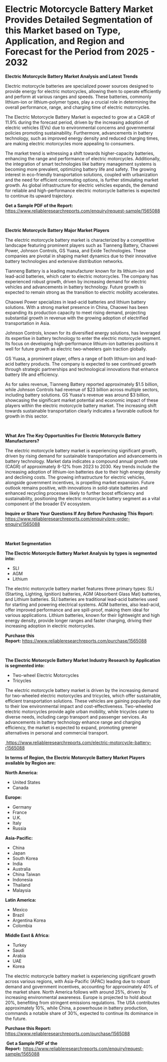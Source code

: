 <p><h1>Electric Motorcycle Battery Market Provides Detailed Segmentation of this Market based on Type, Application, and Region and Forecast for the Period from 2025 - 2032</h1></p><p><strong>Electric Motorcycle Battery Market Analysis and Latest Trends</strong></p>
<p><p>Electric motorcycle batteries are specialized power sources designed to provide energy for electric motorcycles, allowing them to operate efficiently and perform at various ranges and speeds. These batteries, commonly lithium-ion or lithium-polymer types, play a crucial role in determining the overall performance, range, and charging time of electric motorcycles.</p><p>The Electric Motorcycle Battery Market is expected to grow at a CAGR of 11.9% during the forecast period, driven by the increasing adoption of electric vehicles (EVs) due to environmental concerns and governmental policies promoting sustainability. Furthermore, advancements in battery technology, such as improved energy density and reduced charging times, are making electric motorcycles more appealing to consumers.</p><p>The market trend is witnessing a shift towards higher-capacity batteries, enhancing the range and performance of electric motorcycles. Additionally, the integration of smart technologies like battery management systems is becoming more prevalent, optimizing battery life and safety. The growing interest in eco-friendly transportation solutions, coupled with urbanization and the need for efficient commuting options, is further stimulating market growth. As global infrastructure for electric vehicles expands, the demand for reliable and high-performance electric motorcycle batteries is expected to continue its upward trajectory.</p></p>
<p><strong>Get a Sample PDF of the Report:&nbsp;</strong> <a href="https://www.reliableresearchreports.com/enquiry/request-sample/1565088?utm_campaign=3384&utm_medium=2&utm_source=Github&utm_content=ia&utm_term=16042025&utm_id=electric-motorcycle-battery">https://www.reliableresearchreports.com/enquiry/request-sample/1565088</a></p>
<p>&nbsp;</p>
<p><strong>Electric Motorcycle Battery Major Market Players</strong></p>
<p><p>The electric motorcycle battery market is characterized by a competitive landscape featuring prominent players such as Tianneng Battery, Chaowei Power, Johnson Controls, GS Yuasa, and Exide Technologies. These companies are pivotal in shaping market dynamics due to their innovative battery technologies and extensive distribution networks.</p><p>Tianneng Battery is a leading manufacturer known for its lithium-ion and lead-acid batteries, which cater to electric motorcycles. The company has experienced robust growth, driven by increasing demand for electric vehicles and advancements in battery technology. Future growth is expected to remain strong as the transition to electric mobility accelerates.</p><p>Chaowei Power specializes in lead-acid batteries and lithium battery solutions. With a strong market presence in China, Chaowei has been expanding its production capacity to meet rising demand, projecting substantial growth in revenue with the growing adoption of electrified transportation in Asia.</p><p>Johnson Controls, known for its diversified energy solutions, has leveraged its expertise in battery technology to enter the electric motorcycle segment. Its focus on developing high-performance lithium-ion batteries positions it well for future growth as electric two-wheelers gain traction globally.</p><p>GS Yuasa, a prominent player, offers a range of both lithium-ion and lead-acid battery products. The company is expected to see continued growth through strategic partnerships and technological innovations that enhance battery life and efficiency.</p><p>As for sales revenue, Tianneng Battery reported approximately $1.5 billion, while Johnson Controls had revenue of $23 billion across multiple sectors, including battery solutions. GS Yuasa's revenue was around $3 billion, showcasing the significant market potential and economic impact of these players within the electric motorcycle battery market. The increasing shift towards sustainable transportation clearly indicates a favorable outlook for growth in this sector.</p></p>
<p>&nbsp;</p>
<p><strong>What Are The Key Opportunities For Electric Motorcycle Battery Manufacturers?</strong></p>
<p><p>The electric motorcycle battery market is experiencing significant growth, driven by rising demand for sustainable transportation and advancements in battery technology. Market data indicates a compound annual growth rate (CAGR) of approximately 8-12% from 2023 to 2030. Key trends include the increasing adoption of lithium-ion batteries due to their high energy density and declining costs. The growing infrastructure for electric vehicles, alongside government incentives, is propelling market expansion. Future outlook remains positive, with innovations in solid-state batteries and enhanced recycling processes likely to further boost efficiency and sustainability, positioning the electric motorcycle battery segment as a vital component of the broader EV ecosystem.</p></p>
<p><strong>Inquire or Share Your Questions If Any Before Purchasing This Report:</strong> <a href="https://www.reliableresearchreports.com/enquiry/pre-order-enquiry/1565088?utm_campaign=3384&utm_medium=2&utm_source=Github&utm_content=ia&utm_term=16042025&utm_id=electric-motorcycle-battery">https://www.reliableresearchreports.com/enquiry/pre-order-enquiry/1565088</a></p>
<p>&nbsp;</p>
<p><strong>Market Segmentation</strong></p>
<p><strong>The Electric Motorcycle Battery Market Analysis by types is segmented into:</strong></p>
<p><ul><li>SLI</li><li>AGM</li><li>Lithium</li></ul></p>
<p><p>The electric motorcycle battery market features three primary types: SLI (Starting, Lighting, Ignition) batteries, AGM (Absorbent Glass Mat) batteries, and Lithium batteries. SLI batteries are traditional lead-acid batteries used for starting and powering electrical systems. AGM batteries, also lead-acid, offer improved performance and are spill-proof, making them ideal for various applications. Lithium batteries, known for their lightweight and high energy density, provide longer ranges and faster charging, driving their increasing adoption in electric motorcycles.</p></p>
<p><strong>Purchase this Report:&nbsp;</strong><a href="https://www.reliableresearchreports.com/purchase/1565088?utm_campaign=3384&utm_medium=2&utm_source=Github&utm_content=ia&utm_term=16042025&utm_id=electric-motorcycle-battery">https://www.reliableresearchreports.com/purchase/1565088</a></p>
<p>&nbsp;</p>
<p><strong>The Electric Motorcycle Battery Market Industry Research by Application is segmented into:</strong></p>
<p><ul><li>Two-wheel Electric Motorcycles</li><li>Tricycles</li></ul></p>
<p><p>The electric motorcycle battery market is driven by the increasing demand for two-wheeled electric motorcycles and tricycles, which offer sustainable, efficient transportation solutions. These vehicles are gaining popularity due to their low environmental impact and cost-effectiveness. Two-wheeled electric motorcycles provide agile urban mobility, while tricycles cater to diverse needs, including cargo transport and passenger services. As advancements in battery technology enhance range and charging efficiency, the market is expected to expand, promoting greener alternatives in personal and commercial transport.</p></p>
<p><a href="https://www.reliableresearchreports.com/electric-motorcycle-battery-r1565088?utm_campaign=3384&utm_medium=2&utm_source=Github&utm_content=ia&utm_term=16042025&utm_id=electric-motorcycle-battery">&nbsp;https://www.reliableresearchreports.com/electric-motorcycle-battery-r1565088</a></p>
<p><strong>In terms of Region, the Electric Motorcycle Battery Market Players available by Region are:</strong></p>
<p>
    <p> <strong> North America: </strong>
        <ul>
            <li>United States</li>
            <li>Canada</li>
        </ul>
        </p> 
    <p> <strong> Europe: </strong>
        <ul>
            <li>Germany</li>
            <li>France</li>
            <li>U.K.</li>
            <li>Italy</li>
            <li>Russia</li>
        </ul>
        </p> 
    <p> <strong> Asia-Pacific: </strong>
        <ul>
            <li>China</li>
            <li>Japan</li>
            <li>South Korea</li>
            <li>India</li>
            <li>Australia</li>
            <li>China Taiwan</li>
            <li>Indonesia</li>
            <li>Thailand</li>
            <li>Malaysia</li>
        </ul>
        </p> 
    <p> <strong> Latin America: </strong>
        <ul>
            <li>Mexico</li>
            <li>Brazil</li>
            <li>Argentina Korea</li>
            <li>Colombia</li>
        </ul>
        </p> 
    <p> <strong> Middle East & Africa: </strong>
        <ul>
            <li>Turkey</li>
            <li>Saudi</li>
            <li>Arabia</li>
            <li>UAE</li>
            <li>Korea</li>
        </ul>
    </p>
    </p>
<p><p>The electric motorcycle battery market is experiencing significant growth across various regions, with Asia-Pacific (APAC) leading due to robust demand and government incentives, accounting for approximately 40% of the market share. North America follows with around 25%, driven by increasing environmental awareness. Europe is projected to hold about 20%, benefiting from stringent emissions regulations. The USA contributes approximately 10%, while China, a powerhouse in battery production, commands a notable share of 30%, expected to continue its dominance in the future.</p></p>
<p><strong>Purchase this Report: </strong><a href="https://www.reliableresearchreports.com/purchase/1565088?utm_campaign=3384&utm_medium=2&utm_source=Github&utm_content=ia&utm_term=16042025&utm_id=electric-motorcycle-battery">https://www.reliableresearchreports.com/purchase/1565088</a></p>
<p>&nbsp;<strong>Get a Sample PDF of the Report:&nbsp;&nbsp;</strong><a href="https://www.reliableresearchreports.com/enquiry/request-sample/1565088?utm_campaign=3384&utm_medium=2&utm_source=Github&utm_content=ia&utm_term=16042025&utm_id=electric-motorcycle-battery">https://www.reliableresearchreports.com/enquiry/request-sample/1565088</a></p>
<p><strong></strong></p>
<p><p></p><p></p><p></p></p>